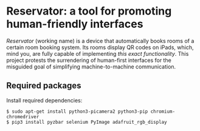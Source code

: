 # Reservator: a tool for promoting human-friendly interfaces

_Reservator_ (working name) is a device that automatically books rooms
of a certain room booking system. Its rooms display QR codes on iPads,
which, mind you, are fully capable of implementing _this exact
functionality_. This project protests the surrendering of human-first
interfaces for the misguided goal of simplifying machine-to-machine
communication.

## Required packages

Install required dependencies:

    $ sudo apt-get install python3-picamera2 python3-pip chromium-chromedriver
    $ pip3 install pyzbar selenium PyImage adafruit_rgb_display


